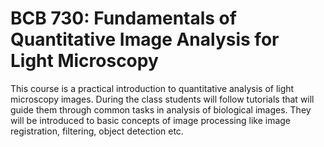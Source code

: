 # BCB 730: Fundamentals of Quantitative Image Analysis for Light Microscopy

This course is a practical introduction to quantitative analysis of light microscopy images. During the class students will follow tutorials that will guide them through common tasks in analysis of biological images. They will be introduced to basic concepts of image processing like image registration, filtering, object detection etc.
